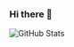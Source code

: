 ### Hi there 👋

<!--
**Raumo0/Raumo0** is a ✨ _special_ ✨ repository because its `README.md` (this file) appears on your GitHub profile.

Here are some ideas to get you started:

- 🔭 I’m currently working on ...
- 🌱 I’m currently learning ...
- 👯 I’m looking to collaborate on ...
- 🤔 I’m looking for help with ...
- 💬 Ask me about ...
- 📫 How to reach me: ...
- 😄 Pronouns: ...
- ⚡ Fun fact: ...
-->

<img src="https://github-readme-stats.vercel.app/api?username=raumo0&show_icons=true&count_private=true&theme=dracula&include_all_commits=true" alt="GitHub Stats" />
<!-- 
https://github-readme-stats.vercel.app/api?username=raumo0&show_icons=true&count_private=true&title_color=000000&text_color=bbbbbb&icon_color=ffffff&bg_color=aaaaaa&include_all_commits=true -->


<!-- <img src="https://github-readme-stats.vercel.app/api/top-langs/?username=raumo0&layout=compact&theme=dracula&langs_count=6" alt="Most Used Languages" /> -->
